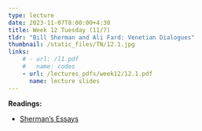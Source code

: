 ```yaml
---
type: lecture
date: 2023-11-07T8:00:00+4:30
title: Week 12 Tuesday (11/7)
tldr: "Bill Sherman and Ali Fard: Venetian Dialogues"
thumbnail: /static_files/TN/12.1.jpg
links: 
    # - url: /l1.pdf
    #   name: codes
    - url: /lectures_pdfs/week12/12.1.pdf
      name: lecture slides
---
```

**Readings:**
- [Sherman’s Essays](/LOTL_Test/readings_pdfs/week12/T/r1.pdf)



